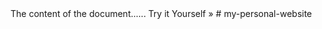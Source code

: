 <!DOCTYPE html5>

<html>
<head>
<title>web store</title>

</head>

<body>
The content of the document......
</body>

</html>
Try it Yourself »
# my-personal-website
